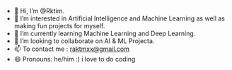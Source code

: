- 👋 Hi, I’m @Rktim.
- 👀 I’m interested in Artificial Intelligence and Machine Learning as well as making fun projects for myself.
- 🌱 I’m currently learning Machine Learning and Deep Learning.
- 💞️ I’m looking to collaborate on AI & ML Projecta.
- 📫 To contact me : raktmxx@gmail.com
- 😄 Pronouns: he/him
  :) i love to  do coding
  
<!---
Rktim/Rktim is a ✨ special ✨ repository because its `README.md` (this file) appears on your GitHub profile.
You can click the Preview link to take a look at your changes.
--->
